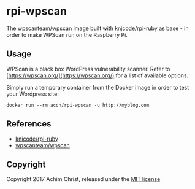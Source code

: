 # rpi-wpscan

The [wpscanteam/wpscan](https://hub.docker.com/r/wpscanteam/wpscan/) image built with [knjcode/rpi-ruby](https://hub.docker.com/r/knjcode/rpi-ruby/) as base - in order to make WPScan run on the Raspberry Pi.

## Usage

WPScan is a black box WordPress vulnerability scanner. Refer to [https://wpscan.org/](https://wpscan.org/) for a list of available options.

Simply run a temporary container from the Docker image in order to test your Wordpress site:

```
docker run --rm acch/rpi-wpscan -u http://myblog.com
```

## References

- [knjcode/rpi-ruby](https://github.com/knjcode/rpi-ruby)
- [wpscanteam/wpscan](https://github.com/wpscanteam/wpscan)

## Copyright

Copyright 2017 Achim Christ, released under the [MIT license](LICENSE)
